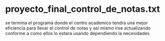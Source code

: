 # proyecto_final_control_de_notas.txt
se termina el programa donde el centro academico tendra una mejor eficiencia para llevar el control de notas y asi mismo irse actualizando conforme a como ellos lo estara usando dependiendo la necesidades 
